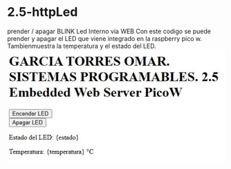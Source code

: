 # 2.5-httpLed
prender / apagar BLINK Led Interno via WEB
Con este codigo se puede prender y apagar el LED que viene integrado en la raspberry pico w. Tambienmuestra la temperatura y el estado del LED.
![](Html.JPG)
